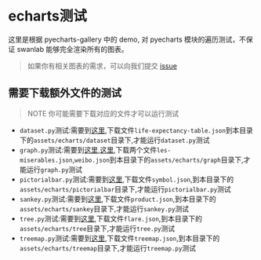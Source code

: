 # echarts测试

这里是根据 pyecharts-gallery 中的 demo, 对 pyecharts 模块的遍历测试，不保证 swanlab 能够完全渲染所有的图表。

> 如果你有相关图表的需求，可以向我们提交 [issue](https://github.com/SwanHubX/SwanLab/issues)

## 需要下载额外文件的测试

> NOTE 你可能需要下载对应的文件才可以运行测试

- `dataset.py`测试:需要到[这里](https://github.com/pyecharts/pyecharts-gallery/blob/master/Dataset/life-expectancy-table.json),下载文件`life-expectancy-table.json`到本目录下的`assets/echarts/dataset`目录下,才能运行`dataset.py`测试
- `graph.py`测试:需要到[这里](https://github.com/pyecharts/pyecharts-gallery/blob/master/Graph/les-miserables.json),[这里](https://github.com/pyecharts/pyecharts-gallery/blob/master/Graph/weibo.json),下载两个文件`les-miserables.json`,`weibo.json`到本目录下的`assets/echarts/graph`目录下,才能运行`graph.py`测试
- `pictorialbar.py`测试:需要到[这里](https://github.com/pyecharts/pyecharts-gallery/blob/master/PictorialBar/symbol.json),下载文件`symbol.json`,到本目录下的`assets/echarts/pictorialbar`目录下,才能运行`pictorialbar.py`测试
- `sankey.py`测试:需要到[这里](https://github.com/pyecharts/pyecharts-gallery/blob/master/Sankey/product.json),下载文件`product.json`,到本目录下的`assets/echarts/sankey`目录下,才能运行`sankey.py`测试
- `tree.py`测试:需要到[这里](https://github.com/pyecharts/pyecharts-gallery/blob/master/Tree/flare.json),下载文件`flare.json`,到本目录下的`assets/echarts/tree`目录下,才能运行`tree.py`测试
- `treemap.py`测试:需要到[这里](https://github.com/pyecharts/pyecharts-gallery/blob/master/Treemap/treemap.json),下载文件`treemap.json`,到本目录下的`assets/echarts/treemap`目录下,才能运行`treemap.py`测试